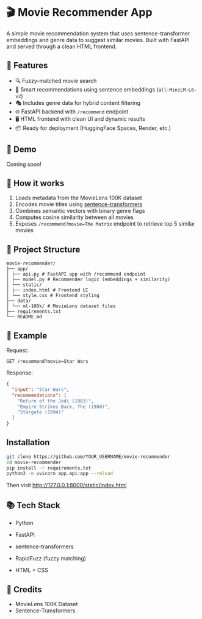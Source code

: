 # 🎬 Movie Recommender App

A simple movie recommendation system that uses sentence-transformer embeddings and genre data to suggest similar movies. Built with FastAPI and served through a clean HTML frontend.

## 🚀 Features

- 🔍 Fuzzy-matched movie search
- 🧠 Smart recommendations using sentence embeddings (`all-MiniLM-L6-v2`)
- 🎭 Includes genre data for hybrid content filtering
- 🌐 FastAPI backend with `/recommend` endpoint
- 🖥️ HTML frontend with clean UI and dynamic results
- 📦 Ready for deployment (HuggingFace Spaces, Render, etc.)

## 📸 Demo

<!-- Replace this with your live link after deployment -->
Coming soon!

## 🧠 How it works

1. Loads metadata from the MovieLens 100K dataset
2. Encodes movie titles using [sentence-transformers](https://www.sbert.net/)
3. Combines semantic vectors with binary genre flags
4. Computes cosine similarity between all movies
5. Exposes `/recommend?movie=The Matrix` endpoint to retrieve top 5 similar movies

## 📁 Project Structure

```
movie-recommender/
├── app/
│ ├── api.py # FastAPI app with /recommend endpoint
│ ├── model.py # Recommender logic (embeddings + similarity)
│ └── static/
│ ├── index.html # Frontend UI
│ └── style.css # Frontend styling
├── data/
│ └── ml-100k/ # MovieLens dataset files
├── requirements.txt
└── README.md
```

## 🧪 Example

Request:

```
GET /recommend?movie=Star Wars
```

Response:

```json
{
  "input": "Star Wars",
  "recommendations": [
    "Return of the Jedi (1983)",
    "Empire Strikes Back, The (1980)",
    "Stargate (1994)"
  ]
}
```

## Installation
```bash
git clone https://github.com/YOUR_USERNAME/movie-recommender
cd movie-recommender
pip install -r requirements.txt
python3 -m uvicorn app.api:app --reload
```
Then visit http://127.0.0.1:8000/static/index.html


## 📚 Tech Stack
 - Python

 - FastAPI

 - sentence-transformers

 - RapidFuzz (fuzzy matching)

 - HTML + CSS

## 🧠 Credits
 - MovieLens 100K Dataset
 - Sentence-Transformers
